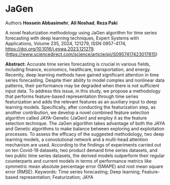 # JaGen
Authors **Hossein Abbasimehr**, **Ali Noshad**, **Reza Paki**

A novel featurization methodology using JaGen algorithm for time series forecasting with deep learning techniques,
Expert Systems with Applications,
Volume 235,
2024,
121279,
ISSN 0957-4174,
https://doi.org/10.1016/j.eswa.2023.121279.
(https://www.sciencedirect.com/science/article/pii/S0957417423017815)

 **Abstract:** Accurate time series forecasting is crucial in various fields, including finance, economics, healthcare, transportation, and energy. Recently, deep learning methods have gained significant attention in time series forecasting. Despite their ability to model complex and nonlinear data patterns, their performance may be degraded when there is not sufficient input data. To address this issue, in this study, we propose a methodology that performs feature-based representation through time series featurization and adds the relevant features as an auxiliary input to deep learning models. Specifically, after conducting the featurization step, as another contribution, we develop a novel combined feature selection algorithm called JAYA-Genetic (JaGen) and employ it as the feature selection technique. The JaGen algorithm takes advantage of both the JAYA and Genetic algorithms to make balance between exploring and exploitation processes. To assess the efficacy of the suggested methodology, two deep learning models, a convolutional network and a multi-head attention mechanism are used. According to the findings of experiments carried out on ten Covid-19 datasets, two product demand time series datasets, and two public time series datasets, the derived models outperform their regular counterparts and current models in terms of performance metrics like symmetric mean absolute percentage error (SMAPE) and root mean square error (RMSE).
Keywords: Time series forecasting; Deep learning; Feature-based representation; Featurization; JAYA
